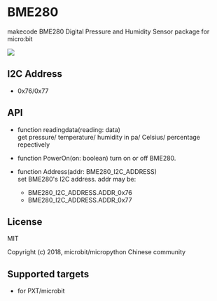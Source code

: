 # BME280

makecode BME280 Digital Pressure and Humidity Sensor package for micro:bit  

![](https://github.com/DoraLC/pxt-BME280/blob/master/bme280.jpg)

## I2C Address  

- 0x76/0x77  

## API

- function readingdata(reading: data)  
get pressure/ temperature/ humidity in pa/ Celsius/ percentage repectively

- function PowerOn(on: boolean)
turn on or off BME280.

- function Address(addr: BME280_I2C_ADDRESS)  
set BME280's I2C address. addr may be:  
  - BME280_I2C_ADDRESS.ADDR_0x76
  - BME280_I2C_ADDRESS.ADDR_0x77


## License

MIT

Copyright (c) 2018, microbit/micropython Chinese community  

## Supported targets

* for PXT/microbit
